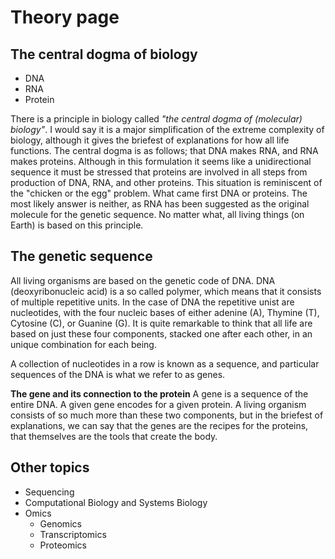 # Theory page

## The central dogma of biology
* DNA
* RNA
* Protein

There is a principle in biology called *"the central dogma of (molecular) biology"*. I would say it is a major simplification of the extreme complexity of biology, although it gives the briefest of explanations for how all life functions. The central dogma is as follows; that DNA makes RNA, and RNA makes proteins. Although in this formulation it seems like a unidirectional sequence it must be stressed that proteins are involved in all steps from production of DNA, RNA, and other proteins. This situation is reminiscent of the "chicken or the egg" problem. What came first DNA or proteins. The most likely answer is neither, as RNA has been suggested as the original molecule for the genetic sequence. No matter what, all living things (on Earth) is based on this principle.

## The genetic sequence
All living organisms are based on the genetic code of DNA. DNA (deoxyribonucleic acid) is a so called polymer, which means that it consists of multiple repetitive units. In the case of DNA the repetitive unist are nucleotides, with the four nucleic bases of either adenine (A), Thymine (T), Cytosine (C), or Guanine (G). It is quite remarkable to think that all life are based on just these four components, stacked one after each other, in an unique combination for each being.

A collection of nucleotides in a row is known as a sequence, and particular sequences of the DNA is what we refer to as genes. 

**The gene and its connection to the protein**
A gene is a sequence of the entire DNA. A given gene encodes for a given protein. A living organism consists of so much more than these two components, but in the briefest of explanations, we can say that the genes are the recipes for the proteins, that themselves are the tools that create the body. 



## Other topics
* Sequencing
* Computational Biology and Systems Biology
* Omics
    * Genomics
    * Transcriptomics
    * Proteomics
